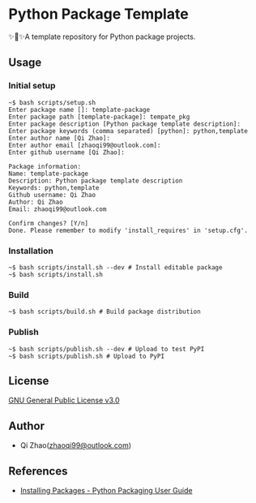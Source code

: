# Python Package Template
✨🍰✨A template repository for Python package projects.

## Usage
### Initial setup
```shell
~$ bash scripts/setup.sh
Enter package name []: template-package
Enter package path [template-package]: tempate_pkg
Enter package description [Python package template description]: 
Enter package keywords (comma separated) [python]: python,template
Enter author name [Qi Zhao]: 
Enter author email [zhaoqi99@outlook.com]: 
Enter github username [Qi Zhao]: 

Package information:
Name: template-package
Description: Python package template description
Keywords: python,template
Github username: Qi Zhao
Author: Qi Zhao
Email: zhaoqi99@outlook.com

Confirm changes? [Y/n] 
Done. Please remember to modify 'install_requires' in 'setup.cfg'.
```

### Installation
```shell
~$ bash scripts/install.sh --dev # Install editable package
~$ bash scripts/install.sh
```

### Build
```shell
~$ bash scripts/build.sh # Build package distribution
```

### Publish
```shell
~$ bash scripts/publish.sh --dev # Upload to test PyPI
~$ bash scripts/publish.sh # Upload to PyPI
```

## License
[GNU General Public License v3.0](https://github.com/ZhaoQi99/python-package-template/blob/main/LICENSE)

## Author
* Qi Zhao([zhaoqi99@outlook.com](mailto:zhaoqi99@outlook.com))

## References
* [Installing Packages - Python Packaging User Guide](https://packaging.python.org/en/latest/tutorials/installing-packages/)